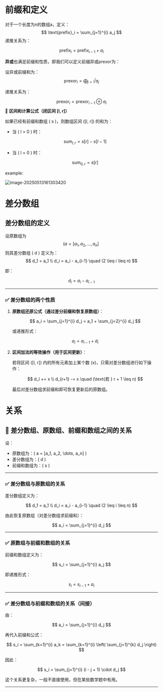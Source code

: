 # 前缀和定义

对于一个长度为n的数组a，定义：
$$
\text{prefix}_i = \sum_{j=1}^{i} a_j
$$
递推关系为：

$$
\text{prefix}_i = \text{prefix}_{i-1} + a_i
$$


**异或**也满足前缀和性质，即我们可以定义前缀异或prexor为：

设异或前缀和为：
$$
\text{prexor}_i = \bigoplus_{j=1}^{i} a_j
$$

递推关系为：

$$
\text{prexor}_i = \text{prexor}_{i-1} \oplus a_i
$$
📌 **区间和计算公式（闭区间 [l, r]）**

如果已经有前缀和数组 \( s \)，则数组区间 \([l, r]\) 的和为：

- 当 \( l > 0 \) 时：
  
  $$
  \text{sum}_{l,r} = s[r] - s[l-1]
  $$

- 当 \( l = 0 \) 时：

  $$
  \text{sum}_{0,r} = s[r]
  $$



example:

![image-20250513161303420](https://cdn.jsdelivr.net/gh/hesphoros/blogimages@main/img/image-20250513161303420.png)





# 差分数组

## 差分数组的定义

设原数组为 
$$
( a = [a_1, a_2, \dots, a_n] \
$$
则其差分数组 \( d \) 定义为：
$$
d_1 = a_1 \\
d_i = a_i - a_{i-1} \quad (2 \leq i \leq n)
$$

即：

$$
d_i = a_i - a_{i-1}
$$

---

### ✅ 差分数组的两个性质

1. **原数组还原公式（通过差分前缀和恢复原数组）**：

   $$
   a_i = \sum_{j=1}^{i} d_j = a_1 + \sum_{j=2}^{i} d_j
   $$

   或递推形式：

   $$
   a_i = a_{i-1} + d_i
   $$

2. **区间加法的等效操作（用于区间更新）**：

   若将区间 \([l, r]\) 内的所有元素加上某个数 \(x\)，只需对差分数组进行如下操作：

   $$
   d_l += x \\
   d_{r+1} -= x \quad (\text{若 } r + 1 \leq n)
   $$

   最后对差分数组求前缀和即可恢复更新后的原数组。





# 关系

## 🔗 差分数组、原数组、前缀和数组之间的关系

设：

- 原数组为：\( a = [a_1, a_2, \dots, a_n] \)
- 差分数组为：\( d \)
- 前缀和数组为：\( s \)

---

### ✅ 差分数组与原数组的关系

差分数组定义为：

$$
d_1 = a_1 \\
d_i = a_i - a_{i-1} \quad (2 \leq i \leq n)
$$

由此恢复原数组（对差分数组求前缀和）：

$$
a_i = \sum_{j=1}^{i} d_j
$$

---

### ✅ 原数组与前缀和数组的关系

前缀和数组定义为：

$$
s_i = \sum_{j=1}^{i} a_j
$$

即递推形式：

$$
s_i = s_{i-1} + a_i
$$

---

### ✅ 差分数组与前缀和数组的关系（间接）

由：

$$
a_i = \sum_{j=1}^{i} d_j
$$

再代入前缀和公式：

$$
s_i = \sum_{k=1}^{i} a_k = \sum_{k=1}^{i} \left( \sum_{j=1}^{k} d_j \right)
$$

因此：

$$
s_i = \sum_{j=1}^{i} (i - j + 1) \cdot d_j
$$

这个关系更复杂，一般不直接使用，但在某些数学题中有用。

---

